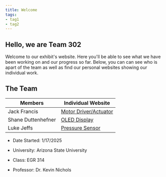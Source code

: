 ```yaml
---
title: Welcome
tags:
- tag1
- tag2
---
```


## Hello, we are Team 302
Welcome to our exhibit's website. Here you'll be able to see what we have been working on and our progress so far. Below, you can can see who is apart of the team as well as find our personal websites showing our individual work. 

## The Team
**Members** | **Individual Website**
------------|-----------------------
Jack Francis | [Motor Driver/Actuator](https://jmfran17.github.io/Jack_Datasheet.github.io/)
Shane Duttenhefner | [OLED Display](https://shaneduttenhefner.github.io/)
Luke Jeffs | [Pressure Sensor](https://lukedjeffs.github.io/LukeDJ.github.io/)


- Date Started: 1/17/2025

- University: Arizona State University
  
- Class: EGR 314
  
- Professor: Dr. Kevin Nichols


